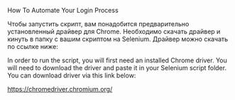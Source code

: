 How To Automate Your Login Process

Чтобы запустить скрипт, вам понадобится предварительно установленный драйвер для Chrome.
Необходимо скачать драйвер и кинуть в папку с вашим скриптом на Selenium.
Драйвер можно скачать по ссылке ниже:

In order to run the script, you will first need an installed Chrome driver.
You will need to download the driver and paste it in your Selenium script folder.
You can download driver via this link below:

https://chromedriver.chromium.org/
